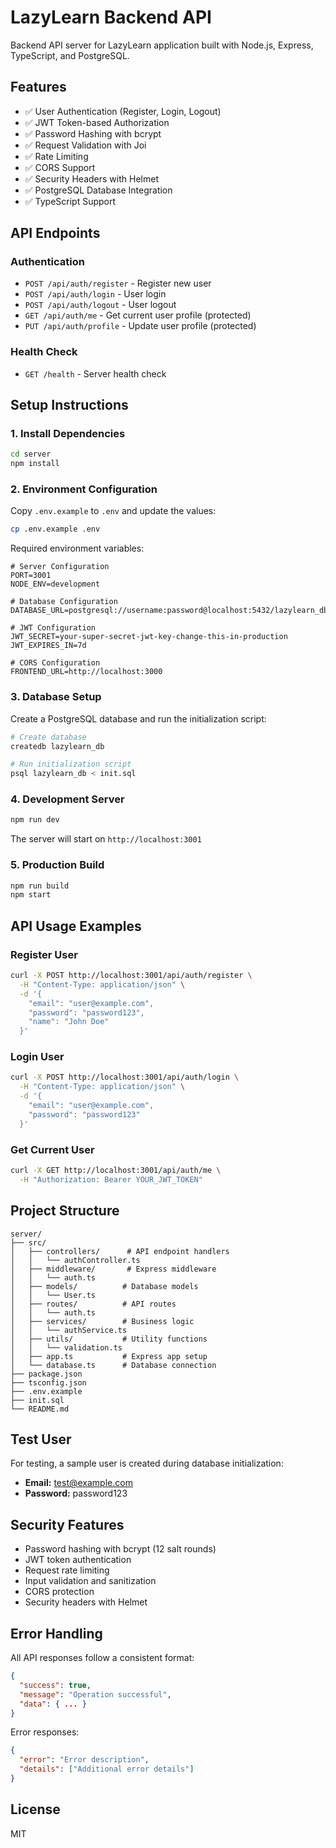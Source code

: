 # LazyLearn Backend API

Backend API server for LazyLearn application built with Node.js, Express, TypeScript, and PostgreSQL.

## Features

- ✅ User Authentication (Register, Login, Logout)
- ✅ JWT Token-based Authorization
- ✅ Password Hashing with bcrypt
- ✅ Request Validation with Joi
- ✅ Rate Limiting
- ✅ CORS Support
- ✅ Security Headers with Helmet
- ✅ PostgreSQL Database Integration
- ✅ TypeScript Support

## API Endpoints

### Authentication

- `POST /api/auth/register` - Register new user
- `POST /api/auth/login` - User login
- `POST /api/auth/logout` - User logout
- `GET /api/auth/me` - Get current user profile (protected)
- `PUT /api/auth/profile` - Update user profile (protected)

### Health Check

- `GET /health` - Server health check

## Setup Instructions

### 1. Install Dependencies

```bash
cd server
npm install
```

### 2. Environment Configuration

Copy `.env.example` to `.env` and update the values:

```bash
cp .env.example .env
```

Required environment variables:

```env
# Server Configuration
PORT=3001
NODE_ENV=development

# Database Configuration
DATABASE_URL=postgresql://username:password@localhost:5432/lazylearn_db

# JWT Configuration
JWT_SECRET=your-super-secret-jwt-key-change-this-in-production
JWT_EXPIRES_IN=7d

# CORS Configuration
FRONTEND_URL=http://localhost:3000
```

### 3. Database Setup

Create a PostgreSQL database and run the initialization script:

```bash
# Create database
createdb lazylearn_db

# Run initialization script
psql lazylearn_db < init.sql
```

### 4. Development Server

```bash
npm run dev
```

The server will start on `http://localhost:3001`

### 5. Production Build

```bash
npm run build
npm start
```

## API Usage Examples

### Register User

```bash
curl -X POST http://localhost:3001/api/auth/register \
  -H "Content-Type: application/json" \
  -d '{
    "email": "user@example.com",
    "password": "password123",
    "name": "John Doe"
  }'
```

### Login User

```bash
curl -X POST http://localhost:3001/api/auth/login \
  -H "Content-Type: application/json" \
  -d '{
    "email": "user@example.com",
    "password": "password123"
  }'
```

### Get Current User

```bash
curl -X GET http://localhost:3001/api/auth/me \
  -H "Authorization: Bearer YOUR_JWT_TOKEN"
```

## Project Structure

```
server/
├── src/
│   ├── controllers/      # API endpoint handlers
│   │   └── authController.ts
│   ├── middleware/       # Express middleware
│   │   └── auth.ts
│   ├── models/          # Database models
│   │   └── User.ts
│   ├── routes/          # API routes
│   │   └── auth.ts
│   ├── services/        # Business logic
│   │   └── authService.ts
│   ├── utils/           # Utility functions
│   │   └── validation.ts
│   ├── app.ts           # Express app setup
│   └── database.ts      # Database connection
├── package.json
├── tsconfig.json
├── .env.example
├── init.sql
└── README.md
```

## Test User

For testing, a sample user is created during database initialization:

- **Email:** test@example.com
- **Password:** password123

## Security Features

- Password hashing with bcrypt (12 salt rounds)
- JWT token authentication
- Request rate limiting
- Input validation and sanitization
- CORS protection
- Security headers with Helmet

## Error Handling

All API responses follow a consistent format:

```json
{
  "success": true,
  "message": "Operation successful",
  "data": { ... }
}
```

Error responses:

```json
{
  "error": "Error description",
  "details": ["Additional error details"]
}
```

## License

MIT